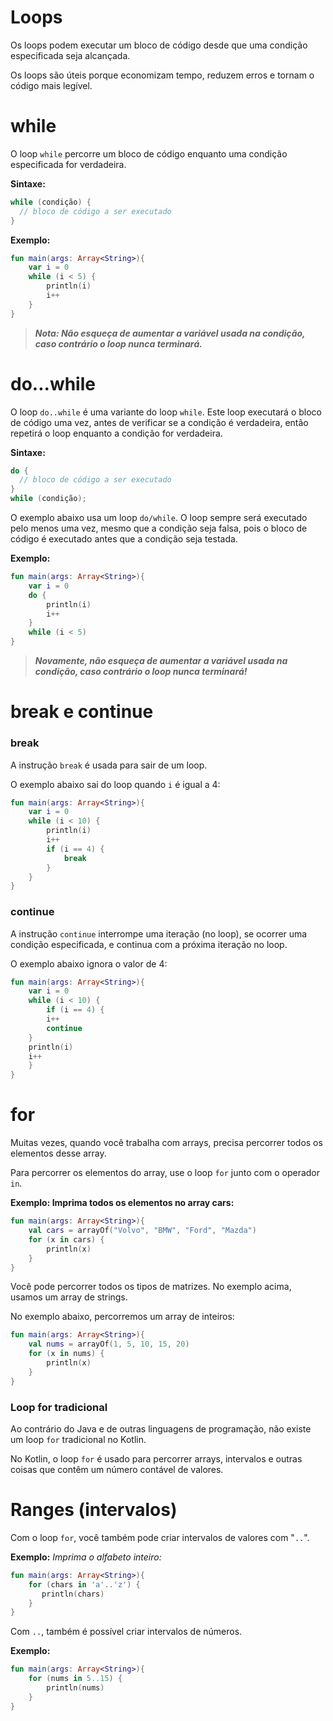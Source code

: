 # Loops

Os loops podem executar um bloco de código desde que uma condição especificada seja alcançada.

Os loops são úteis porque economizam tempo, reduzem erros e tornam o código mais legível.

# while

O loop `while` percorre um bloco de código enquanto uma condição especificada for verdadeira.

**Sintaxe:**

```kotlin
while (condição) {
  // bloco de código a ser executado
}
```

**Exemplo:**

```kotlin runnable
fun main(args: Array<String>){
    var i = 0
    while (i < 5) {
        println(i)
        i++
    } 
}
```

> ***Nota: Não esqueça de aumentar a variável usada na condição, caso contrário o loop nunca terminará.***

# do...while

O loop `do..while` é uma variante do loop `while`. Este loop executará o bloco de código uma vez, antes de verificar se a condição é verdadeira, então repetirá o loop enquanto a condição for verdadeira.

**Sintaxe:**

```kotlin
do {
  // bloco de código a ser executado
}
while (condição);
```

O exemplo abaixo usa um loop `do/while`. O loop sempre será executado pelo menos uma vez, mesmo que a condição seja falsa, pois o bloco de código é executado antes que a condição seja testada.

**Exemplo:**

```kotlin runnable
fun main(args: Array<String>){
    var i = 0
    do {
        println(i)
        i++
    }
    while (i < 5) 
}
```

> ***Novamente, não esqueça de aumentar a variável usada na condição, caso contrário o loop nunca terminará!***

# break e continue

### break

A instrução `break` é usada para sair de um loop.

O exemplo abaixo sai do loop quando `i` é igual a 4:

```kotlin runnable
fun main(args: Array<String>){
    var i = 0
    while (i < 10) {
        println(i)
        i++
        if (i == 4) {
            break
        }
    }
}
```

### continue

A instrução `continue` interrompe uma iteração (no loop), se ocorrer uma condição especificada, e continua com a próxima iteração no loop.

O exemplo abaixo ignora o valor de 4:

```kotlin runnable
fun main(args: Array<String>){
    var i = 0
    while (i < 10) {
        if (i == 4) {
        i++
        continue
    }
    println(i)
    i++
    }
}
```

# for

Muitas vezes, quando você trabalha com arrays, precisa percorrer todos os elementos desse array.

Para percorrer os elementos do array, use o loop `for` junto com o operador `in`.

**Exemplo: Imprima todos os elementos no array cars:**

```kotlin runnable
fun main(args: Array<String>){
    val cars = arrayOf("Volvo", "BMW", "Ford", "Mazda")
    for (x in cars) {
        println(x)
    }
}
```

Você pode percorrer todos os tipos de matrizes. No exemplo acima, usamos um array de strings.

No exemplo abaixo, percorremos um array de inteiros:

```kotlin runnable
fun main(args: Array<String>){
    val nums = arrayOf(1, 5, 10, 15, 20)
    for (x in nums) {
        println(x)
    }
}
```

### Loop for tradicional

Ao contrário do Java e de outras linguagens de programação, não existe um loop `for` tradicional no Kotlin.

No Kotlin, o loop `for` é usado para percorrer arrays, intervalos e outras coisas que contêm um número contável de valores.


# Ranges (intervalos)

Com o loop `for`, você também pode criar intervalos de valores com "`..`".

**Exemplo:** *Imprima o alfabeto inteiro:*

```kotlin runnable
fun main(args: Array<String>){
    for (chars in 'a'..'z') {
       println(chars)
    }
}
```

Com `..`, também é possível criar intervalos de números.

**Exemplo:** 

```kotlin runnable
fun main(args: Array<String>){
    for (nums in 5..15) {
        println(nums)
    } 
}
```

